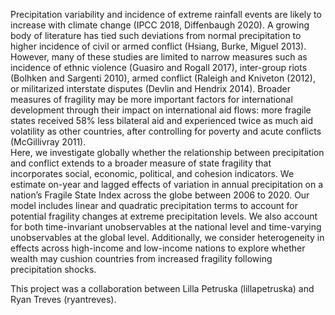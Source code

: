Precipitation variability and incidence of extreme rainfall events are likely to increase with climate change (IPCC 2018, Diffenbaugh 2020). A growing body of literature has tied such deviations from normal precipitation to higher incidence of civil or armed conflict (Hsiang, Burke, Miguel 2013). However, many of these studies are limited to narrow measures such as incidence of ethnic violence (Guasiro and Rogall 2017), inter-group riots (Bolhken and Sargenti 2010), armed conflict (Raleigh and Kniveton (2012), or militarized interstate disputes (Devlin and Hendrix 2014). Broader measures of fragility may be more important factors for international development through their impact on international aid flows: more fragile states received 58% less bilateral aid and experienced twice as much aid volatility as other countries, after controlling for poverty and acute conflicts (McGillivray 2011).  
Here, we investigate globally whether the relationship between precipitation and conflict extends to a broader measure of state fragility that incorporates social, economic, political, and cohesion indicators. We estimate on-year and lagged effects of variation in annual precipitation on a nation’s Fragile State Index across the globe between 2006 to 2020. Our model includes linear and quadratic precipitation terms to account for potential fragility changes at extreme precipitation levels. We also account for both time-invariant unobservables at the national level and time-varying unobservables at the global level. Additionally, we consider heterogeneity in effects across high-income and low-income nations to explore whether wealth may cushion countries from increased fragility following precipitation shocks. 

This project was a collaboration between Lilla Petruska (lillapetruska) and Ryan Treves (ryantreves).
